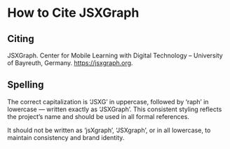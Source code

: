 # How to Cite JSXGraph

## Citing

JSXGraph. Center for Mobile Learning with Digital Technology – University of Bayreuth, Germany. https://jsxgraph.org.

## Spelling

The correct capitalization is ‘JSXG’ in uppercase, followed by ‘raph’ in lowercase — written exactly as ‘JSXGraph’.
This consistent styling reflects the project’s name and should be used in all formal references.

It should not be written as ‘jsXgraph’, ‘JSXgraph’, or in all lowercase, to maintain consistency and brand identity.
